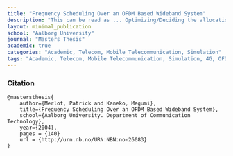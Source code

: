 ```yaml
---
title: "Frequency Scheduling Over an OFDM Based Wideband System"
description: "This can be read as ... Optimizing/Deciding the allocation of Telecom ressources by providing as much antenna power as possible to the users with the best radio channels conditions (i.e. the slots of frequencies less damaged by surroundings) in real-time for a very short time"
layout: minimal_publication
school: "Aalborg University"
journal: "Masters Thesis"
academic: true
categories: "Academic, Telecom, Mobile Telecommunication, Simulation"
tags: "Academic, Telecom, Mobile Telecommunication, Simulation, 4G, OFDM, Simulation"
---
```


### Citation

    @mastersthesis{
        author={Merlot, Patrick and Kaneko, Megumi},
        title={Frequency Scheduling Over an OFDM Based Wideband System},
        school={Aalborg University. Department of Communication Technology},
        year={2004},
        pages = {140}
        url = {http://urn.nb.no/URN:NBN:no-26083}
    }

